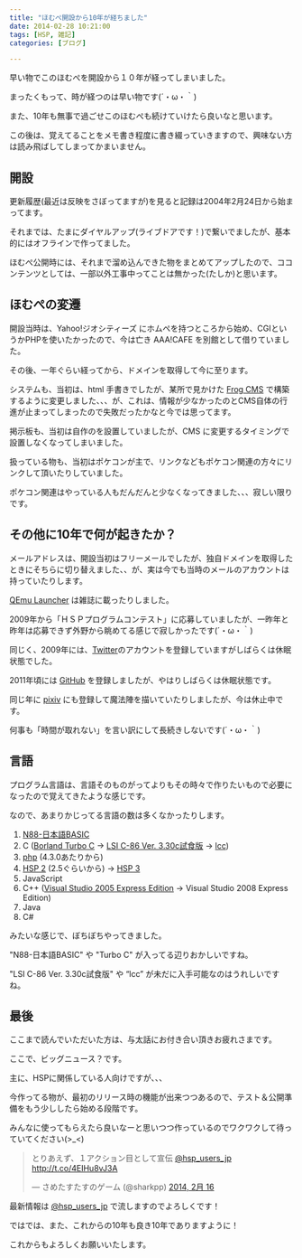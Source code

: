 ```yaml
---
title: "ほむぺ開設から10年が経ちました"
date: 2014-02-28 10:21:00
tags: [HSP, 雑記]
categories: [ブログ]

---
```


早い物でこのほむぺを開設から１０年が経ってしまいました。

まったくもって、時が経つのは早い物です(´・ω・｀)

また、10年も無事で過ごせこのほむぺも続けていけたら良いなと思います。

この後は、覚えてることをメモ書き程度に書き綴っていきますので、興味ない方は読み飛ばしてしまってかまいません。

## 開設

更新履歴(最近は反映をさぼってますが)を見ると記録は2004年2月24日から始まってます。

それまでは、たまにダイヤルアップ(ライブドアです！)で繋いでましたが、基本的にはオフラインで作ってました。

ほむぺ公開時には、それまで溜め込んできた物をまとめてアップしたので、ココンテンツとしては、一部以外工事中ってことは無かった(たしか)と思います。

## ほむぺの変遷

開設当時は、Yahoo!ジオシティーズ にホムペを持つところから始め、CGIというかPHPを使いたかったので、今は亡き AAA!CAFE を別館として借りていました。

その後、一年ぐらい経ってから、ドメインを取得して今に至ります。

システムも、当初は、html 手書きでしたが、某所で見かけた [Frog CMS][1] で構築するように変更しました、、、が、これは、情報が少なかったのとCMS自体の行進が止まってしまったので失敗だったかなと今では思ってます。

 [1]: http://www.madebyfrog.com/

掲示板も、当初は自作のを設置していましたが、CMS に変更するタイミングで設置しなくなってしまいました。

扱っている物も、当初はポケコンが主で、リンクなどもポケコン関連の方々にリンクして頂いたりしていました。

ポケコン関連はやっている人もだんだんと少なくなってきました、、、寂しい限りです。

## その他に10年で何が起きたか？

メールアドレスは、開設当初はフリーメールでしたが、独自ドメインを取得したときにそちらに切り替えました、、が、実は今でも当時のメールのアカウントは持っていたりします。

[QEmu Launcher][2] は雑誌に載ったりしました。

 [2]: http://www.vector.co.jp/soft/win95/util/se340805.html

2009年から「ＨＳＰプログラムコンテスト」に応募していましたが、一昨年と昨年は応募できず外野から眺めてる感じで寂しかったです(´・ω・｀)

同じく、2009年には、[Twitter][3]のアカウントを登録していますがしばらくは休眠状態でした。

 [3]: https://twitter.com/sharkpp

2011年頃には [GitHub][4] を登録しましたが、やはりしばらくは休眠状態です。

 [4]: https://github.com/sharkpp

同じ年に [pixiv][5] にも登録して魔法陣を描いていたりしましたが、今は休止中です。

 [5]: http://www.pixiv.net/member.php?id=1547498

何事も「時間が取れない」を言い訳にして長続きしないです(´・ω・｀)

## 言語

プログラム言語は、言語そのものがってよりもその時々で作りたいもので必要になったので覚えてきたような感じです。

なので、あまりかじってる言語の数は多くなかったりします。

  1. [N88-日本語BASIC][6]
  2. C ([Borland Turbo C][7] → [LSI C-86 Ver. 3.30c試食版][8] → [lcc][9])
  3. [php][10] (4.3.0あたりから)
  4. [HSP 2][11] (2.5ぐらいから) → [HSP 3][12]
  5. JavaScript
  6. C++ ([Visual Studio 2005 Express Edition][13] → Visual Studio 2008 Express Edition)
  7. Java
  8. C#

 [6]: http://ja.wikipedia.org/wiki/N88-BASIC
 [7]: http://ja.wikipedia.org/wiki/Turbo_C
 [8]: http://www.lsi-j.co.jp/freesoft/index.html
 [9]: http://www.cs.virginia.edu/~lcc-win32/
 [10]: http://www.php.net/
 [11]: http://www.onionsoft.net/hsp/hsp2dl.html
 [12]: http://hsp.tv/
 [13]: http://ja.wikipedia.org/wiki/Microsoft_Visual_Studio_Express

みたいな感じで、ぼちぼちやってきました。

"N88-日本語BASIC" や "Turbo C" が入ってる辺りおかしいですね。

"LSI C-86 Ver. 3.30c試食版" や “lcc” が未だに入手可能なのはうれしいですね。

## 最後

ここまで読んでいただいた方は、与太話にお付き合い頂きお疲れさまです。

ここで、ビッグニュース？です。

主に、HSPに関係している人向けですが、、、

今作ってる物が、最初のリリース時の機能が出来つつあるので、テスト＆公開準備をもう少ししたら始める段階です。

みんなに使ってもらえたら良いなーと思いつつ作っているのでワクワクして待っていてください(>_<)

<blockquote class="twitter-tweet" lang="ja"><p lang="ja" dir="ltr">とりあえず、１アクション目として宣伝 <a href="https://twitter.com/hsp_users_jp">@hsp_users_jp</a> <a href="http://t.co/4EIHu8vJ3A">http://t.co/4EIHu8vJ3A</a></p>&mdash; さめたすたすのゲーム (@sharkpp) <a href="https://twitter.com/sharkpp/statuses/435029417748729856">2014, 2月 16</a></blockquote>
<script async src="//platform.twitter.com/widgets.js" charset="utf-8"></script>

最新情報は <a href="https://twitter.com/hsp_users_jp">@hsp_users_jp</a> で流しますのでよろしくです！

ではでは、また、これからの10年も良き10年でありますように！

これからもよろしくお願いいたします。
